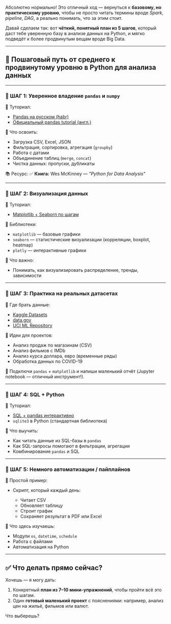 Абсолютно нормально! Это отличный ход — вернуться к **базовому, но практическому уровню**, чтобы не просто читать термины вроде *Spark*, *pipeline*, *DAG*, а реально понимать, что за этим стоит.

Давай сделаем так: вот **чёткий, понятный план из 5 шагов**, который даст тебе уверенную базу в анализе данных на Python, и мягко подведёт к более продвинутым вещам вроде Big Data.

---

## 🚀 **Пошаговый путь от среднего к продвинутому уровню в Python для анализа данных**

---

### 🔹 **ШАГ 1: Уверенное владение `pandas` и `numpy`**

📘 Туториал:

* [Pandas на русском (habr)](https://habr.com/ru/company/otus/blog/531550/)
* [Официальный pandas tutorial (англ.)](https://pandas.pydata.org/docs/getting_started/index.html)

📌 Что освоить:

* Загрузка CSV, Excel, JSON
* Фильтрация, сортировка, агрегация (`groupby`)
* Работа с датами
* Объединение таблиц (`merge`, `concat`)
* Чистка данных: пропуски, дубликаты

📚 Ресурс:
✅ **Книга:** Wes McKinney — *"Python for Data Analysis"*

---

### 🔹 **ШАГ 2: Визуализация данных**

📘 Туториал:

* [Matplotlib + Seaborn по шагам](https://www.kaggle.com/code/kanncaa1/data-visualization-seaborn-tutorial-for-beginners)

📌 Библиотеки:

* `matplotlib` — базовые графики
* `seaborn` — статистические визуализации (корреляции, boxplot, heatmap)
* `plotly` — интерактивные графики

🧠 Что важно:

* Понимать, как визуализировать распределение, тренды, зависимости

---

### 🔹 **ШАГ 3: Практика на реальных датасетах**

📁 Где брать данные:

* [Kaggle Datasets](https://www.kaggle.com/datasets)
* [data.gov](https://catalog.data.gov/)
* [UCI ML Repository](https://archive.ics.uci.edu/ml/index.php)

📌 Идеи для проектов:

* Анализ продаж по магазинам (CSV)
* Анализ фильмов с IMDb
* Анализ курса доллара, евро (временные ряды)
* Обработка данных по COVID-19

🔧 Подключи `pandas` + `matplotlib` и напиши маленький отчёт (Jupyter notebook — отличный инструмент!).

---

### 🔹 **ШАГ 4: SQL + Python**

📘 Туториал:

* [SQL + pandas интерактивно](https://www.w3schools.com/sql/trysql.asp)
* `sqlite3` в Python (стандартная библиотека)

📌 Что выучить:

* Как читать данные из SQL-базы в `pandas`
* Как SQL-запросы помогают в фильтрации, агрегации
* Комбинирование `pandas` и SQL

---

### 🔹 **ШАГ 5: Немного автоматизации / пайплайнов**

📘 Простой пример:

* Скрипт, который каждый день:

  * Читает CSV
  * Обновляет таблицу
  * Строит график
  * Сохраняет результат в PDF или Excel

📌 Что здесь изучаешь:

* Модули `os`, `datetime`, `schedule`
* Работа с файлами
* Автоматизация на Python

---

## ✅ Что делать прямо сейчас?

Хочешь — я могу дать:

1. Конкретный **план из 7–10 мини-упражнений**, чтобы пройти всё это по шагам.
2. Один **готовый маленький проект** с пояснениями: например, анализ цен на жильё, фильмов или валют.

Что выберешь?
